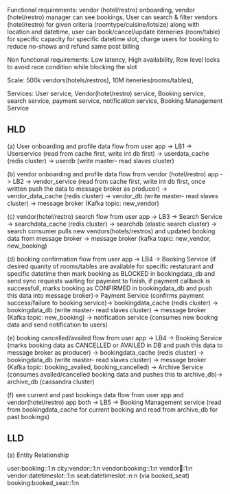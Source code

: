 Functional requirements: vendor (hotel/restro) onboarding, vendor (hotel/restro) manager can see bookings, User can search & filter vendors (hotel/restro) for given criteria (roomtype/cuisine/lotsize) along with location and datetime, user can book/cancel/update iterneries (room/table) for specific capacity for specific datetime slot, charge users for booking to reduce no-shows and refund same post billing

Non functional requirements: Low latency, High availability, Row level locks to avoid race condition while blocking the slot

Scale: 500k vendors(hotels/restros), 10M iteneries(rooms/tables), 

Services: User service, Vendor(hotel/restro) service, Booking service, search service, payment service, notification service, Booking Management Service

HLD
----

(a) User onboarding and profile data flow from user app -> LB1 -> Userservice (read from cache first, write int db first) -> userdata_cache (redis cluster) -> userdb (write master- read slaves cluster)

(b) vendor onboarding and profile data flow from vendor (hotel/restro) app -> LB2 -> vendor_service (read from cache first, write int db first, once written push the data to message broker as producer) -> vendor_data_cache (redis cluster) -> vendor_db (write master- read slaves cluster) -> message broker (Kafka topic: new_vendor) 

(c) vendor(hotel/restro) search flow from user app -> LB3 -> Search Service -> searchdata_cache (redis cluster) -> searchdb (elastic search cluster) -> search consumer pulls new vendors(hotels/restros) and updated booking data from message broker -> message broker (kafka topic: new_vendor, new_booking)

(d) booking confirmation flow from user app -> LB4 -> Booking Service (if desired quanity of rooms/tables are available for specific restaturant and specific datetime then mark booking as BLOCKED in bookingdata_db and send sync requests waiting for payment to finish, if payment callback is successfull, marks booking as CONFIRMED in bookingdata_db and push this data into message broker)-> Payment Service (confirms payment success/failure to booking service)-> bookingdata_cache (redis cluster) -> bookingdata_db (write master- read slaves cluster) -> message broker (Kafka topic: new_booking) -> notification service (consumes new bookng data and send notification to users)

(e) booking cancelled/availed flow from user app -> LB4 -> Booking Service (marks booking data as CANCELLED or AVAILED in DB and push this data to message broker as producer) -> bookingdata_cache (redis cluster) -> bookingdata_db (write master- read slaves cluster) -> message broker (Kafka topic: booking_availed, booking_cancelled) -> Archive Service (consumes availed/cancelled booking data and pushes this to archive_db)-> archive_db (cassandra cluster)

(f) see current and past bookings data flow from user app and vendor(hotel/restro) app both -> LB5 -> Booking Management service (read from bookingdata_cache for current booking and read from archive_db for past bookings) 


LLD
----

(a) Entity Relationship

user:booking::1:n
city:vendor::1:n
vendor:booking::1:n
vendor:seat::1:n
vendor:datetimeslot::1:n
seat:datetimeslot::n:n (via booked_seat)
booking:booked_seat::1:n



